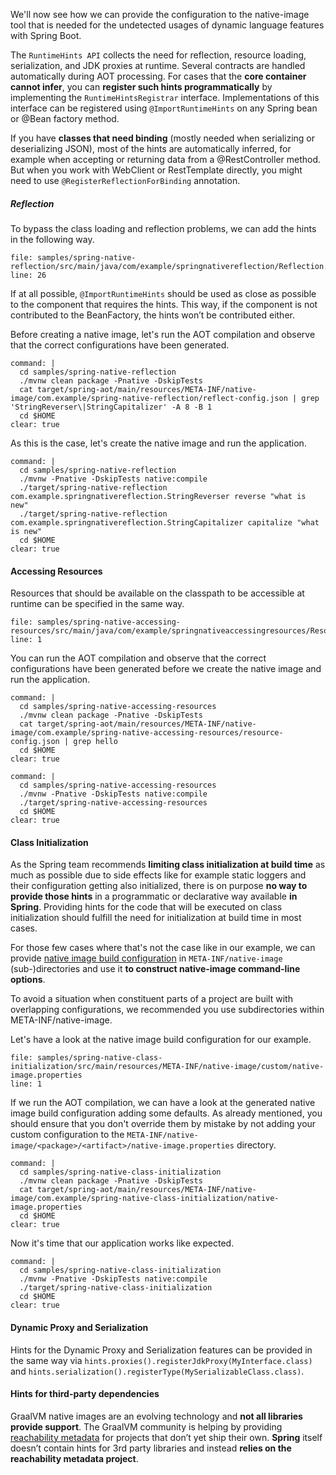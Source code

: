 We'll now see how we can provide the configuration to the native-image tool that is needed for the undetected usages of dynamic language features with Spring Boot.

The `RuntimeHints API` collects the need for reflection, resource loading, serialization, and JDK proxies at runtime. 
Several contracts are handled automatically during AOT processing. For cases that the **core container cannot infer**, you can **register such hints programmatically** by implementing the `RuntimeHintsRegistrar` interface. Implementations of this interface can be registered using `@ImportRuntimeHints` on any Spring bean or @Bean factory method.

If you have **classes that need binding** (mostly needed when serializing or deserializing JSON), most of the hints are automatically inferred, for example when accepting or returning data from a @RestController method. But when you work with WebClient or RestTemplate directly, you might need to use `@RegisterReflectionForBinding` annotation.

##### Reflection
To bypass the class loading and reflection problems, we can add the hints in the following way.
```editor:open-file
file: samples/spring-native-reflection/src/main/java/com/example/springnativereflection/Reflection.java
line: 26
```
If at all possible, `@ImportRuntimeHints` should be used as close as possible to the component that requires the hints. This way, if the component is not contributed to the BeanFactory, the hints won’t be contributed either.

Before creating a native image, let's run the AOT compilation and observe that the correct configurations have been generated.
```terminal:execute
command: |
  cd samples/spring-native-reflection
  ./mvnw clean package -Pnative -DskipTests
  cat target/spring-aot/main/resources/META-INF/native-image/com.example/spring-native-reflection/reflect-config.json | grep 'StringReverser\|StringCapitalizer' -A 8 -B 1
  cd $HOME
clear: true
```

As this is the case, let's create the native image and run the application.
```terminal:execute
command: |
  cd samples/spring-native-reflection
  ./mvnw -Pnative -DskipTests native:compile 
  ./target/spring-native-reflection com.example.springnativereflection.StringReverser reverse "what is new"
  ./target/spring-native-reflection com.example.springnativereflection.StringCapitalizer capitalize "what is new"
  cd $HOME
clear: true
```

#### Accessing Resources
Resources that should be available on the classpath to be accessible at runtime can be specified in the same way.
```editor:open-file
file: samples/spring-native-accessing-resources/src/main/java/com/example/springnativeaccessingresources/ResourceAccess.java
line: 1
```

You can run the AOT compilation and observe that the correct configurations have been generated before we create the native image and run the application.
```terminal:execute
command: |
  cd samples/spring-native-accessing-resources
  ./mvnw clean package -Pnative -DskipTests
  cat target/spring-aot/main/resources/META-INF/native-image/com.example/spring-native-accessing-resources/resource-config.json | grep hello
  cd $HOME
clear: true
```

```terminal:execute
command: |
  cd samples/spring-native-accessing-resources
  ./mvnw -Pnative -DskipTests native:compile 
  ./target/spring-native-accessing-resources
  cd $HOME
clear: true
```
#### Class Initialization
As the Spring team recommends **limiting class initialization at build time** as much as possible due to side effects like for example static loggers and their configuration getting also initialized, there is on purpose **no way to provide those hints** in a programmatic or declarative way available **in Spring**. Providing hints for the code that will be executed on class initialization should fulfill the need for initialization at build time in most cases.

For those few cases where that's not the case like in our example, we can provide [native image build configuration](https://www.graalvm.org/22.3/reference-manual/native-image/overview/BuildConfiguration/) in `META-INF/native-image` (sub-)directories and use it **to construct native-image command-line options**.

To avoid a situation when constituent parts of a project are built with overlapping configurations, we recommended you use subdirectories within META-INF/native-image.

Let's have a look at the native image build configuration for our example.
```editor:open-file
file: samples/spring-native-class-initialization/src/main/resources/META-INF/native-image/custom/native-image.properties
line: 1
```

If we run the AOT compilation, we can have a look at the generated native image build configuration adding some defaults. As already mentioned, you should ensure that you don't override them by mistake by not adding your custom configuration to the `META-INF/native-image/<package>/<artifact>/native-image.properties` directory. 
```terminal:execute
command: |
  cd samples/spring-native-class-initialization
  ./mvnw clean package -Pnative -DskipTests
  cat target/spring-aot/main/resources/META-INF/native-image/com.example/spring-native-class-initialization/native-image.properties
  cd $HOME
clear: true
```

Now it's time that our application works like expected.
```terminal:execute
command: |
  cd samples/spring-native-class-initialization
  ./mvnw -Pnative -DskipTests native:compile 
  ./target/spring-native-class-initialization
  cd $HOME
clear: true
```

#### Dynamic Proxy and Serialization
Hints for the Dynamic Proxy and Serialization features can be provided in the same way via `hints.proxies().registerJdkProxy(MyInterface.class)` and `hints.serialization().registerType(MySerializableClass.class)`.

#### Hints for third-party dependencies
GraalVM native images are an evolving technology and **not all libraries provide support**. The GraalVM community is helping by providing [reachability metadata](https://github.com/oracle/graalvm-reachability-metadata) for projects that don’t yet ship their own. **Spring** itself doesn’t contain hints for 3rd party libraries and instead **relies on the reachability metadata project**.